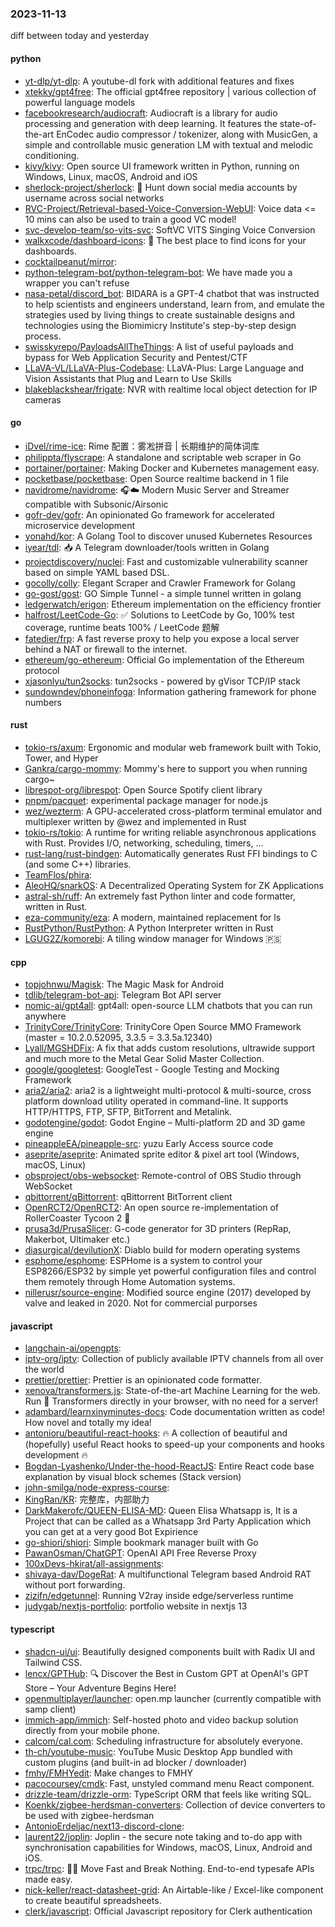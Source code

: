 ### 2023-11-13
diff between today and yesterday

#### python
* [yt-dlp/yt-dlp](https://github.com/yt-dlp/yt-dlp): A youtube-dl fork with additional features and fixes
* [xtekky/gpt4free](https://github.com/xtekky/gpt4free): The official gpt4free repository | various collection of powerful language models
* [facebookresearch/audiocraft](https://github.com/facebookresearch/audiocraft): Audiocraft is a library for audio processing and generation with deep learning. It features the state-of-the-art EnCodec audio compressor / tokenizer, along with MusicGen, a simple and controllable music generation LM with textual and melodic conditioning.
* [kivy/kivy](https://github.com/kivy/kivy): Open source UI framework written in Python, running on Windows, Linux, macOS, Android and iOS
* [sherlock-project/sherlock](https://github.com/sherlock-project/sherlock): 🔎 Hunt down social media accounts by username across social networks
* [RVC-Project/Retrieval-based-Voice-Conversion-WebUI](https://github.com/RVC-Project/Retrieval-based-Voice-Conversion-WebUI): Voice data <= 10 mins can also be used to train a good VC model!
* [svc-develop-team/so-vits-svc](https://github.com/svc-develop-team/so-vits-svc): SoftVC VITS Singing Voice Conversion
* [walkxcode/dashboard-icons](https://github.com/walkxcode/dashboard-icons): 🚀 The best place to find icons for your dashboards.
* [cocktailpeanut/mirror](https://github.com/cocktailpeanut/mirror): 
* [python-telegram-bot/python-telegram-bot](https://github.com/python-telegram-bot/python-telegram-bot): We have made you a wrapper you can't refuse
* [nasa-petal/discord_bot](https://github.com/nasa-petal/discord_bot): BIDARA is a GPT-4 chatbot that was instructed to help scientists and engineers understand, learn from, and emulate the strategies used by living things to create sustainable designs and technologies using the Biomimicry Institute's step-by-step design process.
* [swisskyrepo/PayloadsAllTheThings](https://github.com/swisskyrepo/PayloadsAllTheThings): A list of useful payloads and bypass for Web Application Security and Pentest/CTF
* [LLaVA-VL/LLaVA-Plus-Codebase](https://github.com/LLaVA-VL/LLaVA-Plus-Codebase): LLaVA-Plus: Large Language and Vision Assistants that Plug and Learn to Use Skills
* [blakeblackshear/frigate](https://github.com/blakeblackshear/frigate): NVR with realtime local object detection for IP cameras

#### go
* [iDvel/rime-ice](https://github.com/iDvel/rime-ice): Rime 配置：雾凇拼音 | 长期维护的简体词库
* [philippta/flyscrape](https://github.com/philippta/flyscrape): A standalone and scriptable web scraper in Go
* [portainer/portainer](https://github.com/portainer/portainer): Making Docker and Kubernetes management easy.
* [pocketbase/pocketbase](https://github.com/pocketbase/pocketbase): Open Source realtime backend in 1 file
* [navidrome/navidrome](https://github.com/navidrome/navidrome): 🎧☁️ Modern Music Server and Streamer compatible with Subsonic/Airsonic
* [gofr-dev/gofr](https://github.com/gofr-dev/gofr): An opinionated Go framework for accelerated microservice development
* [yonahd/kor](https://github.com/yonahd/kor): A Golang Tool to discover unused Kubernetes Resources
* [iyear/tdl](https://github.com/iyear/tdl): 📥 A Telegram downloader/tools written in Golang
* [projectdiscovery/nuclei](https://github.com/projectdiscovery/nuclei): Fast and customizable vulnerability scanner based on simple YAML based DSL.
* [gocolly/colly](https://github.com/gocolly/colly): Elegant Scraper and Crawler Framework for Golang
* [go-gost/gost](https://github.com/go-gost/gost): GO Simple Tunnel - a simple tunnel written in golang
* [ledgerwatch/erigon](https://github.com/ledgerwatch/erigon): Ethereum implementation on the efficiency frontier
* [halfrost/LeetCode-Go](https://github.com/halfrost/LeetCode-Go): ✅ Solutions to LeetCode by Go, 100% test coverage, runtime beats 100% / LeetCode 题解
* [fatedier/frp](https://github.com/fatedier/frp): A fast reverse proxy to help you expose a local server behind a NAT or firewall to the internet.
* [ethereum/go-ethereum](https://github.com/ethereum/go-ethereum): Official Go implementation of the Ethereum protocol
* [xjasonlyu/tun2socks](https://github.com/xjasonlyu/tun2socks): tun2socks - powered by gVisor TCP/IP stack
* [sundowndev/phoneinfoga](https://github.com/sundowndev/phoneinfoga): Information gathering framework for phone numbers

#### rust
* [tokio-rs/axum](https://github.com/tokio-rs/axum): Ergonomic and modular web framework built with Tokio, Tower, and Hyper
* [Gankra/cargo-mommy](https://github.com/Gankra/cargo-mommy): Mommy's here to support you when running cargo~
* [librespot-org/librespot](https://github.com/librespot-org/librespot): Open Source Spotify client library
* [pnpm/pacquet](https://github.com/pnpm/pacquet): experimental package manager for node.js
* [wez/wezterm](https://github.com/wez/wezterm): A GPU-accelerated cross-platform terminal emulator and multiplexer written by @wez and implemented in Rust
* [tokio-rs/tokio](https://github.com/tokio-rs/tokio): A runtime for writing reliable asynchronous applications with Rust. Provides I/O, networking, scheduling, timers, ...
* [rust-lang/rust-bindgen](https://github.com/rust-lang/rust-bindgen): Automatically generates Rust FFI bindings to C (and some C++) libraries.
* [TeamFlos/phira](https://github.com/TeamFlos/phira): 
* [AleoHQ/snarkOS](https://github.com/AleoHQ/snarkOS): A Decentralized Operating System for ZK Applications
* [astral-sh/ruff](https://github.com/astral-sh/ruff): An extremely fast Python linter and code formatter, written in Rust.
* [eza-community/eza](https://github.com/eza-community/eza): A modern, maintained replacement for ls
* [RustPython/RustPython](https://github.com/RustPython/RustPython): A Python Interpreter written in Rust
* [LGUG2Z/komorebi](https://github.com/LGUG2Z/komorebi): A tiling window manager for Windows 🇵🇸

#### cpp
* [topjohnwu/Magisk](https://github.com/topjohnwu/Magisk): The Magic Mask for Android
* [tdlib/telegram-bot-api](https://github.com/tdlib/telegram-bot-api): Telegram Bot API server
* [nomic-ai/gpt4all](https://github.com/nomic-ai/gpt4all): gpt4all: open-source LLM chatbots that you can run anywhere
* [TrinityCore/TrinityCore](https://github.com/TrinityCore/TrinityCore): TrinityCore Open Source MMO Framework (master = 10.2.0.52095, 3.3.5 = 3.3.5a.12340)
* [Lyall/MGSHDFix](https://github.com/Lyall/MGSHDFix): A fix that adds custom resolutions, ultrawide support and much more to the Metal Gear Solid Master Collection.
* [google/googletest](https://github.com/google/googletest): GoogleTest - Google Testing and Mocking Framework
* [aria2/aria2](https://github.com/aria2/aria2): aria2 is a lightweight multi-protocol & multi-source, cross platform download utility operated in command-line. It supports HTTP/HTTPS, FTP, SFTP, BitTorrent and Metalink.
* [godotengine/godot](https://github.com/godotengine/godot): Godot Engine – Multi-platform 2D and 3D game engine
* [pineappleEA/pineapple-src](https://github.com/pineappleEA/pineapple-src): yuzu Early Access source code
* [aseprite/aseprite](https://github.com/aseprite/aseprite): Animated sprite editor & pixel art tool (Windows, macOS, Linux)
* [obsproject/obs-websocket](https://github.com/obsproject/obs-websocket): Remote-control of OBS Studio through WebSocket
* [qbittorrent/qBittorrent](https://github.com/qbittorrent/qBittorrent): qBittorrent BitTorrent client
* [OpenRCT2/OpenRCT2](https://github.com/OpenRCT2/OpenRCT2): An open source re-implementation of RollerCoaster Tycoon 2 🎢
* [prusa3d/PrusaSlicer](https://github.com/prusa3d/PrusaSlicer): G-code generator for 3D printers (RepRap, Makerbot, Ultimaker etc.)
* [diasurgical/devilutionX](https://github.com/diasurgical/devilutionX): Diablo build for modern operating systems
* [esphome/esphome](https://github.com/esphome/esphome): ESPHome is a system to control your ESP8266/ESP32 by simple yet powerful configuration files and control them remotely through Home Automation systems.
* [nillerusr/source-engine](https://github.com/nillerusr/source-engine): Modified source engine (2017) developed by valve and leaked in 2020. Not for commercial purporses

#### javascript
* [langchain-ai/opengpts](https://github.com/langchain-ai/opengpts): 
* [iptv-org/iptv](https://github.com/iptv-org/iptv): Collection of publicly available IPTV channels from all over the world
* [prettier/prettier](https://github.com/prettier/prettier): Prettier is an opinionated code formatter.
* [xenova/transformers.js](https://github.com/xenova/transformers.js): State-of-the-art Machine Learning for the web. Run 🤗 Transformers directly in your browser, with no need for a server!
* [adambard/learnxinyminutes-docs](https://github.com/adambard/learnxinyminutes-docs): Code documentation written as code! How novel and totally my idea!
* [antonioru/beautiful-react-hooks](https://github.com/antonioru/beautiful-react-hooks): 🔥 A collection of beautiful and (hopefully) useful React hooks to speed-up your components and hooks development 🔥
* [Bogdan-Lyashenko/Under-the-hood-ReactJS](https://github.com/Bogdan-Lyashenko/Under-the-hood-ReactJS): Entire React code base explanation by visual block schemes (Stack version)
* [john-smilga/node-express-course](https://github.com/john-smilga/node-express-course): 
* [KingRan/KR](https://github.com/KingRan/KR): 完整库，内部助力
* [DarkMakerofc/QUEEN-ELISA-MD](https://github.com/DarkMakerofc/QUEEN-ELISA-MD): Queen Elisa Whatsapp is, It is a Project that can be called as a Whatsapp 3rd Party Application which you can get at a very good Bot Expirience
* [go-shiori/shiori](https://github.com/go-shiori/shiori): Simple bookmark manager built with Go
* [PawanOsman/ChatGPT](https://github.com/PawanOsman/ChatGPT): OpenAI API Free Reverse Proxy
* [100xDevs-hkirat/all-assignments](https://github.com/100xDevs-hkirat/all-assignments): 
* [shivaya-dav/DogeRat](https://github.com/shivaya-dav/DogeRat): A multifunctional Telegram based Android RAT without port forwarding.
* [zizifn/edgetunnel](https://github.com/zizifn/edgetunnel): Running V2ray inside edge/serverless runtime
* [judygab/nextjs-portfolio](https://github.com/judygab/nextjs-portfolio): portfolio website in nextjs 13

#### typescript
* [shadcn-ui/ui](https://github.com/shadcn-ui/ui): Beautifully designed components built with Radix UI and Tailwind CSS.
* [lencx/GPTHub](https://github.com/lencx/GPTHub): 🔍 Discover the Best in Custom GPT at OpenAI's GPT Store – Your Adventure Begins Here!
* [openmultiplayer/launcher](https://github.com/openmultiplayer/launcher): open.mp launcher (currently compatible with samp client)
* [immich-app/immich](https://github.com/immich-app/immich): Self-hosted photo and video backup solution directly from your mobile phone.
* [calcom/cal.com](https://github.com/calcom/cal.com): Scheduling infrastructure for absolutely everyone.
* [th-ch/youtube-music](https://github.com/th-ch/youtube-music): YouTube Music Desktop App bundled with custom plugins (and built-in ad blocker / downloader)
* [fmhy/FMHYedit](https://github.com/fmhy/FMHYedit): Make changes to FMHY
* [pacocoursey/cmdk](https://github.com/pacocoursey/cmdk): Fast, unstyled command menu React component.
* [drizzle-team/drizzle-orm](https://github.com/drizzle-team/drizzle-orm): TypeScript ORM that feels like writing SQL.
* [Koenkk/zigbee-herdsman-converters](https://github.com/Koenkk/zigbee-herdsman-converters): Collection of device converters to be used with zigbee-herdsman
* [AntonioErdeljac/next13-discord-clone](https://github.com/AntonioErdeljac/next13-discord-clone): 
* [laurent22/joplin](https://github.com/laurent22/joplin): Joplin - the secure note taking and to-do app with synchronisation capabilities for Windows, macOS, Linux, Android and iOS.
* [trpc/trpc](https://github.com/trpc/trpc): 🧙‍♀️ Move Fast and Break Nothing. End-to-end typesafe APIs made easy.
* [nick-keller/react-datasheet-grid](https://github.com/nick-keller/react-datasheet-grid): An Airtable-like / Excel-like component to create beautiful spreadsheets.
* [clerk/javascript](https://github.com/clerk/javascript): Official Javascript repository for Clerk authentication
